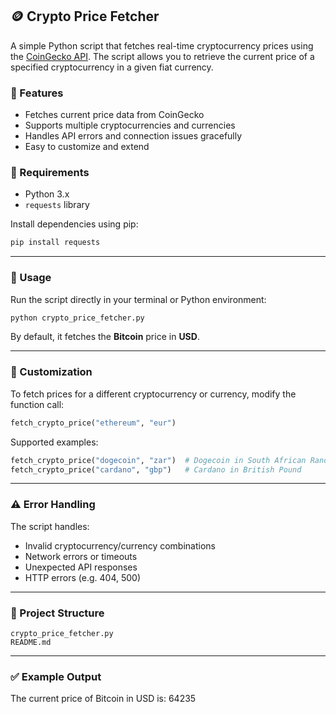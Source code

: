 ## 🪙 Crypto Price Fetcher

A simple Python script that fetches real-time cryptocurrency prices using the [CoinGecko API](https://www.coingecko.com/en/api). The script allows you to retrieve the current price of a specified cryptocurrency in a given fiat currency.


### 📌 Features

* Fetches current price data from CoinGecko
* Supports multiple cryptocurrencies and currencies
* Handles API errors and connection issues gracefully
* Easy to customize and extend


### 🧰 Requirements

* Python 3.x
* `requests` library

Install dependencies using pip:

```bash
pip install requests
```

---

### 🚀 Usage

Run the script directly in your terminal or Python environment:

```bash
python crypto_price_fetcher.py
```

By default, it fetches the **Bitcoin** price in **USD**.

---

### 🔄 Customization

To fetch prices for a different cryptocurrency or currency, modify the function call:

```python
fetch_crypto_price("ethereum", "eur")
```

Supported examples:

```python
fetch_crypto_price("dogecoin", "zar")  # Dogecoin in South African Rand
fetch_crypto_price("cardano", "gbp")   # Cardano in British Pound
```

---

### ⚠️ Error Handling

The script handles:

* Invalid cryptocurrency/currency combinations
* Network errors or timeouts
* Unexpected API responses
* HTTP errors (e.g. 404, 500)

---

### 📁 Project Structure

```
crypto_price_fetcher.py
README.md
```

---

### ✅ Example Output


The current price of Bitcoin in USD is: 64235
```



